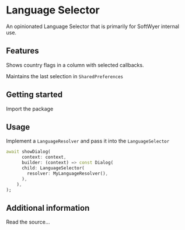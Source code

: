 # Language Selector
An opinionated Language Selector that is primarily for SoftWyer internal use.

## Features

Shows country flags in a column with selected callbacks.

Maintains the last selection in `SharedPreferences`

## Getting started

Import the package

## Usage

Implement a `LanguageResolver` and pass it into the `LanguageSelector`

```dart
await showDialog(
      context: context,
      builder: (context) => const Dialog(
      child: LanguageSelector(
        resolver: MyLanguageResolver(),
      ),
    ),
);
```

## Additional information

Read the source...
